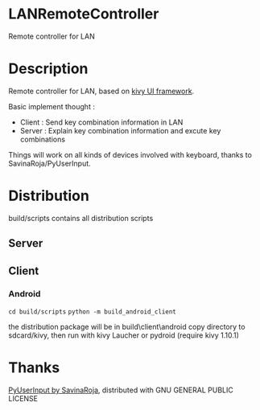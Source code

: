 # LANRemoteController
Remote controller for LAN

# Description
Remote controller for LAN, based on [kivy UI framework](https://github.com/kivy/kivy).

Basic implement thought :
- Client : Send key combination information in LAN
- Server : Explain key combination information and excute key combinations
    
    
Things will work on all kinds of devices involved with keyboard, thanks to SavinaRoja/PyUserInput.

# Distribution

build/scripts contains all distribution scripts

## Server


## Client

### Android

`cd build/scripts`
`python -m build_android_client`

the distribution package will be in build\client\android
copy directory to sdcard/kivy, then run with kivy Laucher or pydroid (require kivy 1.10.1)

# Thanks
[PyUserInput by SavinaRoja](https://github.com/SavinaRoja/PyUserInput), distributed with GNU GENERAL PUBLIC LICENSE

